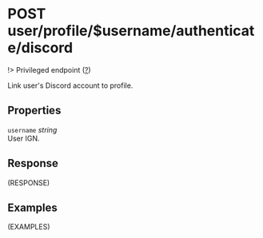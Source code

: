 # <span class="badge badge-light">POST</span> <span class="badge badge-light">user/profile/$username/authenticate/discord</span>

!> Privileged endpoint ([?](privileged.md))

Link user's Discord account to profile.

## Properties

`username` *string*  
User IGN.


## Response

(RESPONSE)

## Examples

(EXAMPLES)
